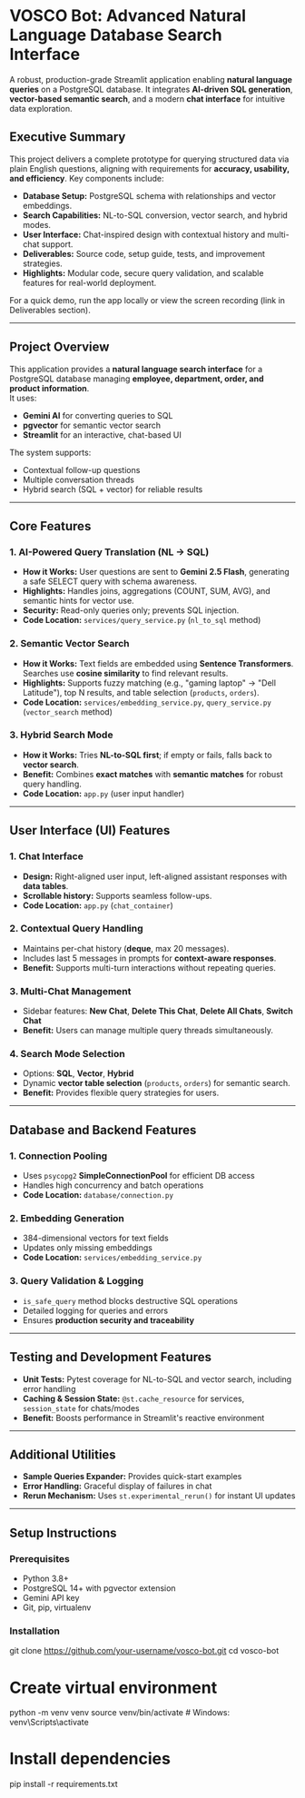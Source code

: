 # VOSCO Bot: Advanced Natural Language Database Search Interface

A robust, production-grade Streamlit application enabling **natural language queries** on a PostgreSQL database. It integrates **AI-driven SQL generation**, **vector-based semantic search**, and a modern **chat interface** for intuitive data exploration.


## Executive Summary

This project delivers a complete prototype for querying structured data via plain English questions, aligning with requirements for **accuracy, usability, and efficiency**. Key components include:

- **Database Setup:** PostgreSQL schema with relationships and vector embeddings.
- **Search Capabilities:** NL-to-SQL conversion, vector search, and hybrid modes.
- **User Interface:** Chat-inspired design with contextual history and multi-chat support.
- **Deliverables:** Source code, setup guide, tests, and improvement strategies.
- **Highlights:** Modular code, secure query validation, and scalable features for real-world deployment.

For a quick demo, run the app locally or view the screen recording (link in Deliverables section).

---

## Project Overview

This application provides a **natural language search interface** for a PostgreSQL database managing **employee, department, order, and product information**.  
It uses:

- **Gemini AI** for converting queries to SQL  
- **pgvector** for semantic vector search  
- **Streamlit** for an interactive, chat-based UI  

The system supports:

- Contextual follow-up questions  
- Multiple conversation threads  
- Hybrid search (SQL + vector) for reliable results

---

## Core Features

### 1. AI-Powered Query Translation (NL → SQL)
- **How it Works:** User questions are sent to **Gemini 2.5 Flash**, generating a safe SELECT query with schema awareness.  
- **Highlights:** Handles joins, aggregations (COUNT, SUM, AVG), and semantic hints for vector use.  
- **Security:** Read-only queries only; prevents SQL injection.  
- **Code Location:** `services/query_service.py` (`nl_to_sql` method)  

### 2. Semantic Vector Search
- **How it Works:** Text fields are embedded using **Sentence Transformers**. Searches use **cosine similarity** to find relevant results.  
- **Highlights:** Supports fuzzy matching (e.g., "gaming laptop" → "Dell Latitude"), top N results, and table selection (`products`, `orders`).  
- **Code Location:** `services/embedding_service.py`, `query_service.py` (`vector_search` method)  

### 3. Hybrid Search Mode
- **How it Works:** Tries **NL-to-SQL first**; if empty or fails, falls back to **vector search**.  
- **Benefit:** Combines **exact matches** with **semantic matches** for robust query handling.  
- **Code Location:** `app.py` (user input handler)

---

## User Interface (UI) Features

### 1. Chat Interface
- **Design:** Right-aligned user input, left-aligned assistant responses with **data tables**.  
- **Scrollable history:** Supports seamless follow-ups.  
- **Code Location:** `app.py` (`chat_container`)

### 2. Contextual Query Handling
- Maintains per-chat history (**deque**, max 20 messages).  
- Includes last 5 messages in prompts for **context-aware responses**.  
- **Benefit:** Supports multi-turn interactions without repeating queries.  

### 3. Multi-Chat Management
- Sidebar features: **New Chat**, **Delete This Chat**, **Delete All Chats**, **Switch Chat**  
- **Benefit:** Users can manage multiple query threads simultaneously.  

### 4. Search Mode Selection
- Options: **SQL**, **Vector**, **Hybrid**  
- Dynamic **vector table selection** (`products`, `orders`) for semantic search.  
- **Benefit:** Provides flexible query strategies for users.

---

## Database and Backend Features

### 1. Connection Pooling
- Uses `psycopg2` **SimpleConnectionPool** for efficient DB access  
- Handles high concurrency and batch operations  
- **Code Location:** `database/connection.py`  

### 2. Embedding Generation
- 384-dimensional vectors for text fields  
- Updates only missing embeddings  
- **Code Location:** `services/embedding_service.py`  

### 3. Query Validation & Logging
- `is_safe_query` method blocks destructive SQL operations  
- Detailed logging for queries and errors  
- Ensures **production security and traceability**

---

## Testing and Development Features

- **Unit Tests:** Pytest coverage for NL-to-SQL and vector search, including error handling  
- **Caching & Session State:** `@st.cache_resource` for services, `session_state` for chats/modes  
- **Benefit:** Boosts performance in Streamlit's reactive environment  

---

## Additional Utilities

- **Sample Queries Expander:** Provides quick-start examples  
- **Error Handling:** Graceful display of failures in chat  
- **Rerun Mechanism:** Uses `st.experimental_rerun()` for instant UI updates  

---

## Setup Instructions

### Prerequisites
- Python 3.8+  
- PostgreSQL 14+ with pgvector extension  
- Gemini API key  
- Git, pip, virtualenv  

### Installation

git clone https://github.com/your-username/vosco-bot.git
cd vosco-bot

# Create virtual environment
python -m venv venv
source venv/bin/activate  # Windows: venv\Scripts\activate

# Install dependencies
pip install -r requirements.txt
